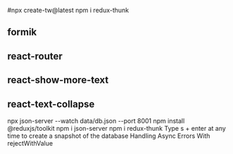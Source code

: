 #npx create-tw@latest
npm i redux-thunk

## formik

## react-router

## react-show-more-text

## react-text-collapse

npx json-server --watch data/db.json --port 8001
npm install @reduxjs/toolkit
npm i json-server
npm i redux-thunk
Type s + enter at any time to create a snapshot of the database
Handling Async Errors With rejectWithValue 